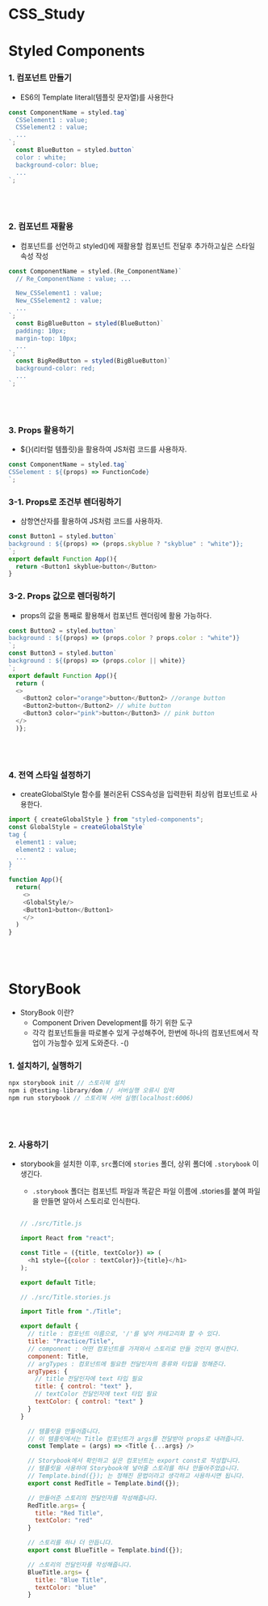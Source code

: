 # CSS_Study

# Styled Components
### 1. 컴포넌트 만들기

- ES6의 Template literal(템플릿 문자열)를 사용한다 

```javascript
const ComponentName = styled.tag`
  CSSelement1 : value;
  CSSelement2 : value;
  ...
`;
  const BlueButton = styled.button`
  color : white;
  background-color: blue;
  ...
`;
```

<br /> <br />

### 2. 컴포넌트 재활용

- 컴포넌트를 선언하고 styled()에 재활용할 컴포넌트 전달후 추가하고싶은 스타일 속성 작성

```javascript
const ComponentName = styled.(Re_ComponentName)`
  // Re_ComponentName : value; ...

  New_CSSelement1 : value;
  New_CSSelement2 : value;
  ...
`;
  const BigBlueButton = styled(BlueButton)`
  padding: 10px;
  margin-top: 10px;
  ...
`;
  const BigRedButton = styled(BigBlueButton)`
  background-color: red;
  ...
`;
```
<br /> <br />

### 3. Props 활용하기

- ${}(리터럴 템플릿)을 활용하여 JS처럼 코드를 사용하자.

```javascript
const ComponentName = styled.tag`
CSSelement : ${(props) => FunctionCode}
`;
```

### 3-1. Props로 조건부 렌더링하기

- 삼항연산자를 활용하여 JS처럼 코드를 사용하자.

```javascript
const Button1 = styled.button`
background : ${(props) => (props.skyblue ? "skyblue" : "white")};
`;
export default Function App(){
  return <Button1 skyblue>button</Button>
}
```

### 3-2. Props 값으로 렌더링하기

- props의 값을 통째로 활용해서 컴포넌트 렌더링에 활용 가능하다.

```javascript
const Button2 = styled.button`
background : ${(props) => (props.color ? props.color : "white")}
`;
const Button3 = styled.button`
background : ${(props) => (props.color || white)}
`;
export default Function App(){
  return (
  <>
    <Button2 color="orange">button</Button2> //orange button
    <Button2>button</Button2> // white button
    <Button3 color="pink">button</Button3> // pink button
  </>
  )};
```

<br /> <br />

### 4. 전역 스타일 설정하기

- createGlobalStyle 함수를 불러온뒤 CSS속성을 입력한뒤 최상위 컴포넌트로 사용한다.

```javascript
import { createGlobalStyle } from "styled-components";
const GlobalStyle = createGlobalStyle`
tag {
  element1 : value;
  element2 : value;
  ...
}
`
function App(){
  return(
    <>
    <GlobalStyle/>
    <Button1>button</Button1>
    </>
  )
}
```
<br /> <br />

# StoryBook

- StoryBook 이란?
  - Component Driven Development를 하기 위한 도구
  - 각각 컴포넌트들을 따로볼수 있게 구성해주어, 한번에 하나의 컴포넌트에서 작업이 가능할수 있게 도와준다.
  -()

### 1.  설치하기, 실행하기

```javascript
npx storybook init // 스토리북 설치
npm i @testing-library/dom // 서버실행 오류시 입력
npm run storybook // 스토리북 서버 실행(localhost:6006)
```

<br /> <br />

### 2.  사용하기

- storybook을 설치한 이후, `src`폴더에 `stories` 폴더, 상위 폴더에 `.storybook` 이 생긴다.
  - `.storybook` 폴더는 컴포넌트 파일과 똑같은 파일 이름에 .stories를 붙여 파일을 만들면 알아서 스토리로 인식한다.

  ```javascript

  // ./src/Title.js

  import React from "react";

  const Title = ({title, textColor}) => (
    <h1 style={{color : textColor}}>{title}</h1>
  );

  export default Title;
  ```
  
  ```javascript
  // ./src/Title.stories.js

  import Title from "./Title";

  export default {
    // title : 컴포넌트 이름으로, '/'를 넣어 카테고리화 할 수 있다.
    title: "Practice/Title",
    // component : 어떤 컴포넌트를 가져와서 스토리로 만들 것인지 명시한다.
    component: Title,
    // argTypes : 컴포넌트에 필요한 전달인자의 종류와 타입을 정해준다.
    argTypes: {
      // title 전달인자에 text 타입 필요
      title: { control: "text" }, 
      // textColor 전달인자에 text 타입 필요
      textColor: { control: "text" }
    }
  }

    // 템플릿을 만들어줍니다.
    // 이 템플릿에서는 Title 컴포넌트가 args를 전달받아 props로 내려줍니다.
    const Template = (args) => <Title {...args} />

    // Storybook에서 확인하고 싶은 컴포넌트는 export const로 작성합니다.
    // 템플릿을 사용하여 Storybook에 넣어줄 스토리를 하나 만들어주었습니다.
    // Template.bind({}); 는 정해진 문법이라고 생각하고 사용하시면 됩니다.
    export const RedTitle = Template.bind({});

    // 만들어준 스토리의 전달인자를 작성해줍니다.
    RedTitle.args= {
      title: "Red Title",
      textColor: "red"
    }

    // 스토리를 하나 더 만듭니다.
    export const BlueTitle = Template.bind({});

    // 스토리의 전달인자를 작성해줍니다.
    BlueTitle.args= {
      title: "Blue Title",
      textColor: "blue"
    }
  ```
